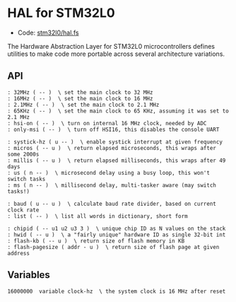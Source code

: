 # HAL for STM32L0

[code]: stm32l0/hal.fs ()
* Code: <a href="https://github.com/jeelabs/embello/tree/master/explore/1608-forth/flib/stm32l0/hal.fs">stm32l0/hal.fs</a>

The Hardware Abstraction Layer for STM32L0 microcontrollers defines
utilities to make code more portable across several architecture
variations.

## API

[defs]: <> (32MHz 16MHz 2.1MHz 65KHz hsi-on only-msi)
```
: 32MHz ( -- )  \ set the main clock to 32 MHz
: 16MHz ( -- )  \ set the main clock to 16 MHz
: 2.1MHz ( -- )  \ set the main clock to 2.1 MHz
: 65KHz ( -- )  \ set the main clock to 65 KHz, assuming it was set to 2.1 MHz
: hsi-on ( -- )  \ turn on internal 16 MHz clock, needed by ADC
: only-msi ( -- )  \ turn off HSI16, this disables the console UART
```

[defs]: <> (systick-hz micros millis us ms)
```
: systick-hz ( u -- )  \ enable systick interrupt at given frequency
: micros ( -- u )  \ return elapsed microseconds, this wraps after some 2000s
: millis ( -- u )  \ return elapsed milliseconds, this wraps after 49 days
: us ( n -- )  \ microsecond delay using a busy loop, this won't switch tasks
: ms ( n -- )  \ millisecond delay, multi-tasker aware (may switch tasks!)
```

[defs]: <> (baud list)
```
: baud ( u -- u )  \ calculate baud rate divider, based on current clock rate
: list ( -- )  \ list all words in dictionary, short form
```

[defs]: <> (chipid hwid flash-kb flash-pagesize)
```
: chipid ( -- u1 u2 u3 3 )  \ unique chip ID as N values on the stack
: hwid ( -- u )  \ a "fairly unique" hardware ID as single 32-bit int
: flash-kb ( -- u )  \ return size of flash memory in KB
: flash-pagesize ( addr - u )  \ return size of flash page at given address
```

## Variables

[defs]: <> (clock-hz)
```
16000000  variable clock-hz  \ the system clock is 16 MHz after reset
```

